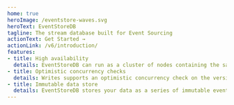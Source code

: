 ```yaml
---
home: true
heroImage: /eventstore-waves.svg
heroText: EventStoreDB
tagline: The stream database built for Event Sourcing
actionText: Get Started →
actionLink: /v6/introduction/
features:
- title: High availability
  details: EventStoreDB can run as a cluster of nodes containing the same data which remains available for writes provided at least half the nodes are alive and connected.
- title: Optimistic concurrency checks
  details: Writes supports an optimistic concurrency check on the version of the stream to which events are appended. If the check fails during appending, EventStoreDB returns an exception to let you know.
- title: Immutable data store
  details: EventStoreDB stores your data as a series of immutable events over time, providing one of the strongest audit log options available (characteristics similar to a blockchain).
---
```

